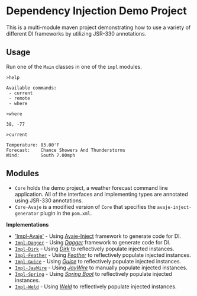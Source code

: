 # Dependency Injection Demo Project

This is a multi-module maven project demonstrating how to use a variety of different DI frameworks by utilizing JSR-330 annotations.

## Usage

Run one of the `Main` classes in one of the `impl` modules.

```
>help

Available commands:
 - current
 - remote
 - where

>where

38, -77

>current

Temperature: 83.00'F
Forecast:    Chance Showers And Thunderstorms
Wind:        South 7.00mph
```

## Modules

- `Core` holds the demo project, a weather forecast command line application. All of the interfaces and implementing types are annotated using JSR-330 annotations.
- `Core-Avaje` is a modified version of `Core` that specifies the `avaje-inject-generator` plugin in the `pom.xml`.

**Implementations**

- ['Impl-Avaje'](impl-avaje) - Using [Avaje-Inject](https://github.com/avaje/avaje-inject) framework to generate code for DI.
- [`Impl-Dagger`](impl-dagger) - Using _[Dagger](https://github.com/google/dagger)_ framework to generate code for DI.
- [`Impl-Dirk`](impl-dirk) - Using _[Dirk](https://github.com/hjohn/Dirk)_ to reflectively populate injected instances.
- [`Impl-Feather`](impl-feather) - Using _[Feather](https://github.com/zsoltherpai/feather)_ to reflectively populate injected instances.
- [`Impl-Guice`](impl-guice) - Using _[Guice](https://github.com/google/guice)_ to reflectively populate injected instances.
- [`Impl-JayWire`](impl-jaywire) - Using _[JayWire](https://github.com/vanillasource/jaywire)_ to manually populate injected instances.
- [`Impl-Spring`](impl-spring) - Using _[Spring Boot](https://spring.io/projects/spring-boot/)_ to reflectively populate injected instances.
- [`Impl-Weld`](impl-weld) - Using _[Weld](https://weld.cdi-spec.org/)_ to reflectively populate injected instances.